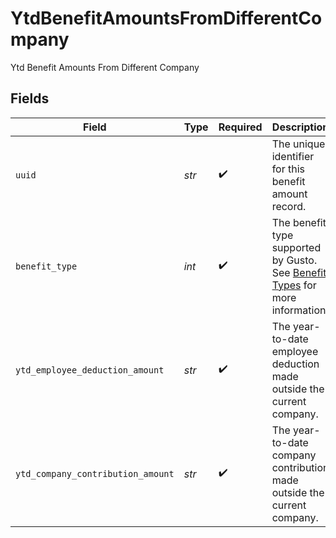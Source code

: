 # YtdBenefitAmountsFromDifferentCompany

Ytd Benefit Amounts From Different Company


## Fields

| Field                                                                                                                                             | Type                                                                                                                                              | Required                                                                                                                                          | Description                                                                                                                                       |
| ------------------------------------------------------------------------------------------------------------------------------------------------- | ------------------------------------------------------------------------------------------------------------------------------------------------- | ------------------------------------------------------------------------------------------------------------------------------------------------- | ------------------------------------------------------------------------------------------------------------------------------------------------- |
| `uuid`                                                                                                                                            | *str*                                                                                                                                             | :heavy_check_mark:                                                                                                                                | The unique identifier for this benefit amount record.                                                                                             |
| `benefit_type`                                                                                                                                    | *int*                                                                                                                                             | :heavy_check_mark:                                                                                                                                | The benefit type supported by Gusto. See [Benefit Types](https://docs.gusto.com/embedded-payroll/reference/get-v1-benefits) for more information. |
| `ytd_employee_deduction_amount`                                                                                                                   | *str*                                                                                                                                             | :heavy_check_mark:                                                                                                                                | The year-to-date employee deduction made outside the current company.                                                                             |
| `ytd_company_contribution_amount`                                                                                                                 | *str*                                                                                                                                             | :heavy_check_mark:                                                                                                                                | The year-to-date company contribution made outside the current company.                                                                           |